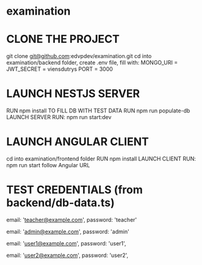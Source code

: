 # examination

# CLONE THE PROJECT
git clone git@github.com:edvpdev/examination.git
cd into examination/backend folder, create .env file, fill with:
MONGO_URI = <YOUT MONGO DB URLL>
JWT_SECRET = viensdutrys
PORT = 3000

# LAUNCH NESTJS SERVER
RUN npm install
TO FILL DB WITH TEST DATA
RUN npm run populate-db
LAUNCH SERVER
RUN: npm run start:dev

# LAUNCH ANGULAR CLIENT
cd into examination/frontend folder
RUN npm install
LAUNCH CLIENT
RUN: npm run start
follow Angular URL

# TEST CREDENTIALS (from backend/db-data.ts)
email: 'teacher@example.com',
password: 'teacher'

email: 'admin@example.com',
password: 'admin'

email: 'user1@example.com',
password: 'user1',

email: 'user2@example.com',
password: 'user2',
